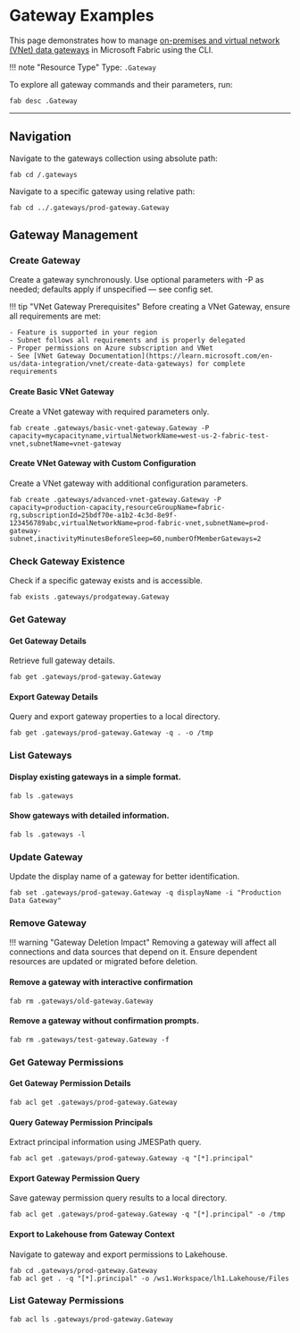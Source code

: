 # Gateway Examples

This page demonstrates how to manage [on-premises and virtual network (VNet) data gateways](https://learn.microsoft.com/en-us/data-integration/gateway/) in Microsoft Fabric using the CLI.

!!! note "Resource Type"
    Type: `.Gateway`

To explore all gateway commands and their parameters, run:

```
fab desc .Gateway
```

---

## Navigation
Navigate to the gateways collection using absolute path:

```
fab cd /.gateways
```

Navigate to a specific gateway using relative path:

```
fab cd ../.gateways/prod-gateway.Gateway
```
## Gateway Management


### Create Gateway

Create a gateway synchronously. Use optional parameters with -P as needed; defaults apply if unspecified — see config set.

!!! tip "VNet Gateway Prerequisites"
    Before creating a VNet Gateway, ensure all requirements are met:

    - Feature is supported in your region
    - Subnet follows all requirements and is properly delegated
    - Proper permissions on Azure subscription and VNet
    - See [VNet Gateway Documentation](https://learn.microsoft.com/en-us/data-integration/vnet/create-data-gateways) for complete requirements

#### Create Basic VNet Gateway

Create a VNet gateway with required parameters only.

```
fab create .gateways/basic-vnet-gateway.Gateway -P capacity=mycapacityname,virtualNetworkName=west-us-2-fabric-test-vnet,subnetName=vnet-gateway
```

#### Create VNet Gateway with Custom Configuration

Create a VNet gateway with additional configuration parameters.

```
fab create .gateways/advanced-vnet-gateway.Gateway -P capacity=production-capacity,resourceGroupName=fabric-rg,subscriptionId=25bdf70e-a1b2-4c3d-8e9f-123456789abc,virtualNetworkName=prod-fabric-vnet,subnetName=prod-gateway-subnet,inactivityMinutesBeforeSleep=60,numberOfMemberGateways=2
```

### Check Gateway Existence

Check if a specific gateway exists and is accessible.

```
fab exists .gateways/prodgateway.Gateway
```

### Get Gateway

#### Get Gateway Details

Retrieve full gateway details.

```
fab get .gateways/prod-gateway.Gateway
```

#### Export Gateway Details

Query and export gateway properties to a local directory.

```
fab get .gateways/prod-gateway.Gateway -q . -o /tmp
```

### List Gateways
#### Display existing gateways in a simple format.
```
fab ls .gateways
```

#### Show gateways with detailed information.

```
fab ls .gateways -l
```

### Update Gateway

Update the display name of a gateway for better identification.

```
fab set .gateways/prod-gateway.Gateway -q displayName -i "Production Data Gateway"
```

### Remove Gateway

!!! warning "Gateway Deletion Impact"
    Removing a gateway will affect all connections and data sources that depend on it. Ensure dependent resources are updated or migrated before deletion.

#### Remove a gateway with interactive confirmation

```
fab rm .gateways/old-gateway.Gateway
```

#### Remove a gateway without confirmation prompts.

```
fab rm .gateways/test-gateway.Gateway -f
```

### Get Gateway Permissions
#### Get Gateway Permission Details
```
fab acl get .gateways/prod-gateway.Gateway
```

#### Query Gateway Permission Principals

Extract principal information using JMESPath query.

```
fab acl get .gateways/prod-gateway.Gateway -q "[*].principal"
```

#### Export Gateway Permission Query

Save gateway permission query results to a local directory.

```
fab acl get .gateways/prod-gateway.Gateway -q "[*].principal" -o /tmp
```

#### Export to Lakehouse from Gateway Context

Navigate to gateway and export permissions to Lakehouse.

```
fab cd .gateways/prod-gateway.Gateway
fab acl get . -q "[*].principal" -o /ws1.Workspace/lh1.Lakehouse/Files
```

### List Gateway Permissions

```
fab acl ls .gateways/prod-gateway.Gateway
```
